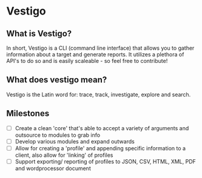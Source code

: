 # Vestigo

## What is Vestigo?

In short, Vestigo is a CLI (command line interface) that allows you to gather information about a target and generate reports. It utilizes a plethora of API's to do so and is easily scaleable - so feel free to contribute!


## What does vestigo mean?
Vestigo is the Latin word for: trace, track, investigate, explore and search.

## Milestones

-[ ] Create a clean 'core' that's able to accept a variety of arguments and outsource to modules to grab info
-[ ] Develop various modules and expand outwards
-[ ] Allow for creating a 'profile' and appending specific information to a client, also allow for 'linking' of profiles
-[ ] Support exporting/ reporting of profiles to JSON, CSV, HTML, XML, PDF and wordprocessor document